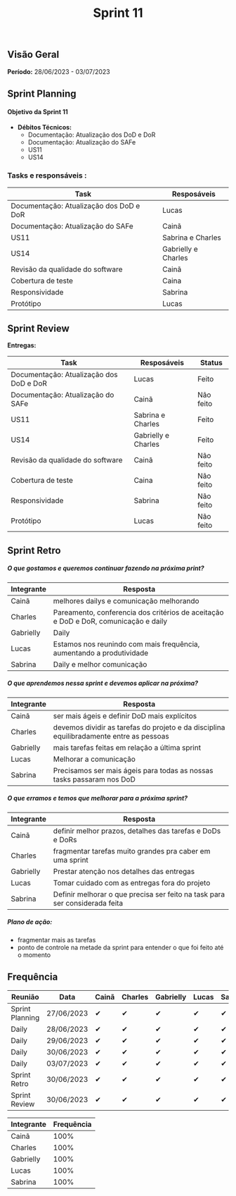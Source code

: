 <h1 align="center"><b>Sprint 11</b></h1>

<br>

## Visão Geral

**Período:** 28/06/2023 - 03/07/2023 <br>


## Sprint Planning

#### Objetivo da Sprint 11
- **Débitos Técnicos:** 
    - Documentação: Atualização dos DoD e DoR
    - Documentação: Atualização do SAFe
    - US11
    - US14

### Tasks e responsáveis :

|             **Task**                 |    **Resposáveis**    | 
|--------------------------------------|-----------------------|
| Documentação: Atualização dos DoD e DoR | Lucas                 |
| Documentação: Atualização do SAFe       | Cainã                 |
| US11                                    | Sabrina e Charles     | 
| US14                                    | Gabrielly e Charles   | 
| Revisão da qualidade do software        | Cainã                 |
| Cobertura de teste                      | Caina                 | 
| Responsividade                          | Sabrina               |  
| Protótipo                               | Lucas                 | 

## Sprint Review

**Entregas:**

|                **Task**                 |    **Resposáveis**    |     **Status**   |
|-----------------------------------------|-----------------------| ---------------- |
| Documentação: Atualização dos DoD e DoR | Lucas                 | Feito            |
| Documentação: Atualização do SAFe       | Cainã                 | Não feito        |
| US11                                    | Sabrina e Charles     | Feito            |
| US14                                    | Gabrielly e Charles   | Feito            |
| Revisão da qualidade do software        | Cainã                 | Não feito        |
| Cobertura de teste                      | Caina                 | Não feito        |
| Responsividade                          | Sabrina               | Não feito        |
| Protótipo                               | Lucas                 | Não feito        |


## Sprint Retro

##### O que gostamos e queremos continuar fazendo na próxima print?
|**Integrante**|**Resposta**|
|--------------|------------|
| Cainã        | melhores dailys e comunicação melhorando | 
| Charles      | Pareamento, conferencia dos critérios de aceitação e DoD e DoR, comunicação e daily       |
| Gabrielly    | Daily  |
| Lucas        | Estamos nos reunindo com mais frequência, aumentando a produtividade      |
| Sabrina      | Daily e melhor comunicação       |

##### O que aprendemos nessa sprint e devemos aplicar na próxima?
|**Integrante**|**Resposta**|
|--------------|------------|
| Cainã        | ser mais ágeis e definir DoD mais explícitos |
| Charles      | devemos dividir as tarefas do projeto e da disciplina equilibradamente entre as pessoas      |
| Gabrielly    | mais tarefas feitas em relação a última sprint      |
| Lucas        | Melhorar a comunicação      |
| Sabrina      | Precisamos ser mais ágeis para todas as nossas tasks passaram nos DoD    |

##### O que erramos e temos que melhorar para a próxima sprint?
|**Integrante**|**Resposta**|
|--------------|------------|
| Cainã        | definir melhor prazos, detalhes das tarefas e DoDs e DoRs | 
| Charles      | fragmentar tarefas muito grandes pra caber em uma sprint  |
| Gabrielly    | Prestar atenção nos detalhes das entregas      |
| Lucas        | Tomar cuidado com as entregas fora do projeto      |
| Sabrina      | Definir melhorar o que precisa ser feito na task para ser considerada feita  |

##### **Plano de ação:**
- fragmentar mais as tarefas
- ponto de controle na metade da sprint para entender o que foi feito até o momento


## Frequência 

|  **Reunião**   |    **Data**    |**Cainã**| **Charles** | **Gabrielly** | **Lucas** | **Sabrina** |
|----------------|----------------| ------- |-------------|---------------|-----------|-------------|
|Sprint Planning |  27/06/2023    |   ✔     |     ✔      |      ✔     |     ✔     |     ✔      |
| Daily          |  28/06/2023    |   ✔     |     ✔      |      ✔     |     ✔     |     ✔      |
| Daily          |  29/06/2023    |   ✔     |     ✔      |      ✔     |     ✔     |     ✔      |
| Daily          |  30/06/2023    |   ✔     |     ✔      |      ✔     |     ✔     |     ✔      |
| Daily          |  03/07/2023    |   ✔     |     ✔      |      ✔     |     ✔     |     ✔      |
| Sprint Retro   |  30/06/2023    |   ✔     |     ✔      |      ✔     |     ✔     |     ✔      |
| Sprint Review  |  30/06/2023    |   ✔     |     ✔      |      ✔     |     ✔     |     ✔      |

|**Integrante**|**Frequência**|
|--------------|--------------|
| Cainã        |    100%      |
| Charles      |    100%      |
| Gabrielly    |    100%      |
| Lucas        |    100%      |
| Sabrina      |    100%      |
